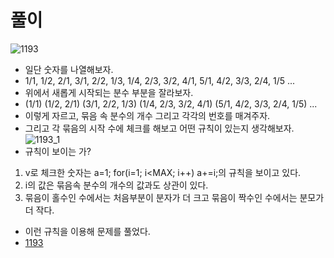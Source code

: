 # 풀이
![1193](https://github.com/uniye/Baekjoon/assets/92070609/b3b2c8ce-72b3-4664-96d5-466106167d5c)
- 일단 숫자를 나열해보자.
- 1/1, 1/2, 2/1, 3/1, 2/2, 1/3, 1/4, 2/3, 3/2, 4/1, 5/1, 4/2, 3/3, 2/4, 1/5 ...
- 위에서 새롭게 시작되는 분수 부분을 잘라보자.
- (1/1) (1/2, 2/1) (3/1, 2/2, 1/3) (1/4, 2/3, 3/2, 4/1) (5/1, 4/2, 3/3, 2/4, 1/5) ...
- 이렇게 자르고, 묶음 속 분수의 개수 그리고 각각의 번호를 매겨주자.
- 그리고 각 묶음의 시작 수에 체크를 해보고 어떤 규칙이 있는지 생각해보자.
![1193_1](https://github.com/uniye/Algorithm_code/assets/92070609/7381baf8-0cde-4954-9926-e46956c5bb4a)
-   규칙이 보이는 가?
1. v로 체크한 숫자는 a=1; for(i=1; i<MAX; i++) a+=i;의 규칙을 보이고 있다.
2. i의 값은 묶음속 분수의 개수의 값과도 상관이 있다. 
3. 묶음이 홀수인 수에서는 처음부분이 분자가 더 크고 묶음이 짝수인 수에서는 분모가 더 작다.
- 이런 규칙을 이용해 문제를 풀었다.
- [1193](https://github.com/uniye/Algorithm_code/blob/main/7week/1193.cpp)
